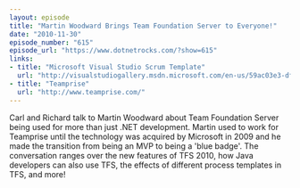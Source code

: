 ```yaml
---
layout: episode
title: "Martin Woodward Brings Team Foundation Server to Everyone!"
date: "2010-11-30"
episode_number: "615"
episode_url: "https://www.dotnetrocks.com/?show=615"
links:
- title: "Microsoft Visual Studio Scrum Template"
  url: "http://visualstudiogallery.msdn.microsoft.com/en-us/59ac03e3-df99-4776-be39-1917cbfc5d8e"
- title: "Teamprise"
  url: "http://www.teamprise.com/"
---
```


Carl and Richard talk to Martin Woodward about Team Foundation Server being used for more than just .NET development. Martin used to work for Teamprise until the technology was acquired by Microsoft in 2009 and he made the transition from being an MVP to being a 'blue badge'. The conversation ranges over the new features of TFS 2010, how Java developers can also use TFS, the effects of different process templates in TFS, and more!
